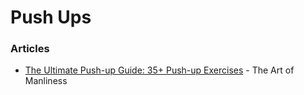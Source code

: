 # Push Ups

### Articles

* [The Ultimate Push-up Guide: 35+ Push-up Exercises](https://www.artofmanliness.com/articles/push-ups-exercises/) - The Art of Manliness


